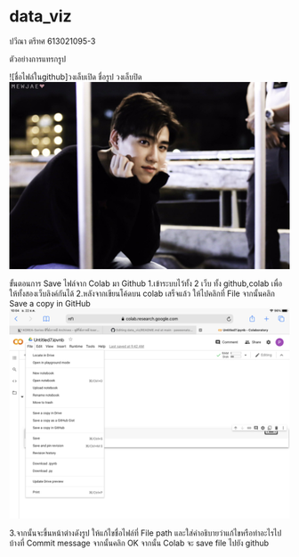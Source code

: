 # data_viz

ปวีณา ตรีทศ 613021095-3

ตัวอย่างการแทรกรูป

![ชื่อไฟล์ในgithub]วงเล็บเปิด ชื่อรูป วงเล็บปิด
![5AAC083B-8A40-47A4-A94A-0B683779540D](5AAC083B-8A40-47A4-A94A-0B683779540D.jpeg)

ขั้นตอนการ Save ไฟล์จาก Colab มา Github
1.เข้าระบบไว้ทั้ง 2 เว็บ ทั้ง github,colab เพื่อให้ทั้งสองเว็บลิงค์กันได้
2.หลังจากเขียนโค้ดบน colab เสร็จแล้ว ให้ไปคลิกที่ File จากนั้นคลิก Save a copy in GitHub
![E6246DC2-AAAC-4227-94C6-7DABB2ED346E](E6246DC2-AAAC-4227-94C6-7DABB2ED346E.png)

3.จากนั้นจะขึ้นหน้าต่างดังรูป ให้แก้ไขชื่อไฟล์ที่ File path และใส่คำอธิบายว่าแก้ไขหรือทำอะไรไปบ้างที่ Commit message จากนั้นคลิก OK จากนั้น Colab จะ save file ไปยัง github
